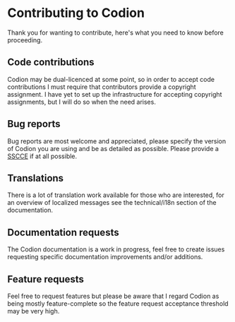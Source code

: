 # Contributing to Codion

Thank you for wanting to contribute, here's what you need to know before proceeding.

## Code contributions

Codion may be dual-licenced at some point, so in order to accept code contributions I must require that contributors provide a copyright assignment. I have yet to set up the infrastructure for accepting copyright assignments, but I will do so when the need arises. 

## Bug reports

Bug reports are most welcome and appreciated, please specify the version of Codion you are using and be as detailed as possible. Please provide a [SSCCE](http://sscce.org) if at all possible.

## Translations

There is a lot of translation work available for those who are interested, for an overview of localized messages see the technical/i18n section of the documentation.

## Documentation requests

The Codion documentation is a work in progress, feel free to create issues requesting specific documentation improvements and/or additions.

## Feature requests

Feel free to request features but please be aware that I regard Codion as being mostly feature-complete so the feature request acceptance threshold may be very high.
